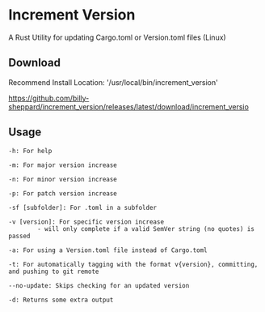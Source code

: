 # Increment Version
A Rust Utility for updating Cargo.toml or Version.toml files (Linux)

## Download
Recommend Install Location: '/usr/local/bin/increment_version'

https://github.com/billy-sheppard/increment_version/releases/latest/download/increment_versio

## Usage

    -h: For help

    -m: For major version increase

    -n: For minor version increase

    -p: For patch version increase

    -sf [subfolder]: For .toml in a subfolder

    -v [version]: For specific version increase
            - will only complete if a valid SemVer string (no quotes) is passed

    -a: For using a Version.toml file instead of Cargo.toml
    
    -t: For automatically tagging with the format v{version}, committing, and pushing to git remote

    --no-update: Skips checking for an updated version

    -d: Returns some extra output